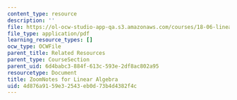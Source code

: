 ```yaml
---
content_type: resource
description: ''
file: https://ol-ocw-studio-app-qa.s3.amazonaws.com/courses/18-06-linear-algebra-spring-2010/4d876a9159e32543eb0d73b4d4382f4c_MIT18_06S10ZoomNotes.pdf
file_type: application/pdf
learning_resource_types: []
ocw_type: OCWFile
parent_title: Related Resources
parent_type: CourseSection
parent_uid: 6d4babc3-884f-613c-593e-2df8ac802a95
resourcetype: Document
title: ZoomNotes for Linear Algebra
uid: 4d876a91-59e3-2543-eb0d-73b4d4382f4c
---
```

